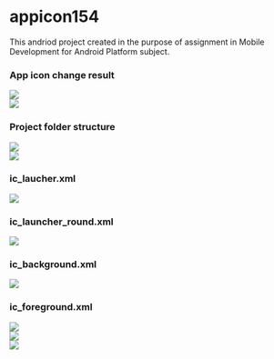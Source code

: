 # appicon154
This andriod project created in the purpose of assignment in Mobile Development for Android Platform subject.

### App icon change result
![](https://github.com/Rus1999/appicon154/blob/master/capture/app_launch_1.png) <br>
![](https://github.com/Rus1999/appicon154/blob/master/capture/app_launch_3.png) <br>

### Project folder structure
![](https://github.com/Rus1999/appicon154/blob/master/capture/projectStructure_1.png) <br>
![](https://github.com/Rus1999/appicon154/blob/master/capture/projectStructure_3.png) <br>

### ic_laucher.xml
![](https://github.com/Rus1999/appicon154/blob/master/capture/ic_laucher.png) <br>

### ic_launcher_round.xml
![](https://github.com/Rus1999/appicon154/blob/master/capture/ic_luacher_round.png) <br>

### ic_background.xml
![](https://github.com/Rus1999/appicon154/blob/master/capture/ic_laucher_background_Split.png) <br>

### ic_foreground.xml
![](https://github.com/Rus1999/appicon154/blob/master/capture/ic_laucher_forground_Split.png) <br>
![](https://github.com/Rus1999/appicon154/blob/master/capture/ic_laucher_forground_1.png) <br>
![](https://github.com/Rus1999/appicon154/blob/master/capture/ic_laucher_forground_2.png) <br>
